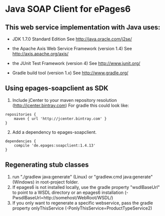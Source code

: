# Java SOAP Client for ePages6 #

## This web service implementation with Java uses: ##

- JDK 1.7.0 Standard Edition
  See http://java.oracle.com/j2se/

- the Apache Axis Web Service Framework (version 1.4)
  See http://axis.apache.org/axis/

- the JUnit Test Framework (version 4)
  See http://www.junit.org/

- Gradle build tool (version 1.x)
  See http://www.gradle.org/

## Using epages-soapclient as SDK ##

1. Include jCenter to your maven repository resolution (http://jcenter.bintray.com)
   For gradle this could look like:    
```
repositories {
    maven { url 'http://jcenter.bintray.com' }
}
```

2. Add a dependency to epages-soapclient. 
```
dependencies {
    compile 'de.epages:soapclient:1.4.13'
}
```

## Regenerating stub classes ##

1. run "./gradlew java:generate" (Linux) or "gradlew.cmd java:generate" (Windows) in root-project folder.
2. If epages6 is not installed locally, use the
   gradle property "wsdlBaseUrl" to point to a WSDL directory or an epages6 
   installation (-PwsdlBaseUrl=http://somehost/WebRoot/WSDL/)
3. If you only want to regenerate a specific webservice, pass the gradle property 
   onlyThisService (-PonlyThisService=ProductTypeService2)
